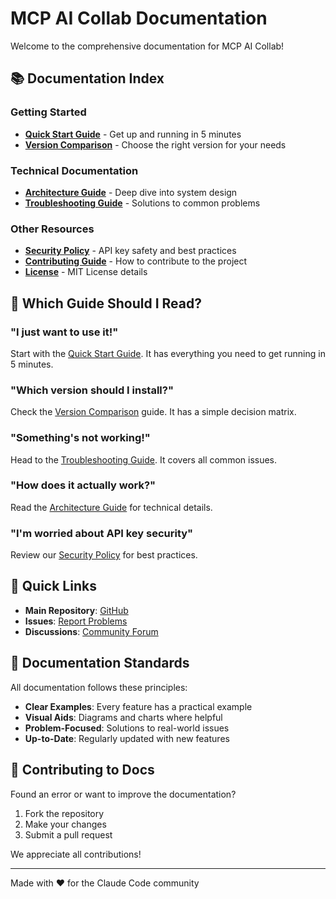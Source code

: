 # MCP AI Collab Documentation

Welcome to the comprehensive documentation for MCP AI Collab!

## 📚 Documentation Index

### Getting Started
- [**Quick Start Guide**](QUICKSTART.md) - Get up and running in 5 minutes
- [**Version Comparison**](VERSION_COMPARISON.md) - Choose the right version for your needs

### Technical Documentation  
- [**Architecture Guide**](ARCHITECTURE.md) - Deep dive into system design
- [**Troubleshooting Guide**](TROUBLESHOOTING.md) - Solutions to common problems

### Other Resources
- [**Security Policy**](../SECURITY.md) - API key safety and best practices
- [**Contributing Guide**](../CONTRIBUTING.md) - How to contribute to the project
- [**License**](../LICENSE) - MIT License details

## 🎯 Which Guide Should I Read?

### "I just want to use it!"
Start with the [Quick Start Guide](QUICKSTART.md). It has everything you need to get running in 5 minutes.

### "Which version should I install?"
Check the [Version Comparison](VERSION_COMPARISON.md) guide. It has a simple decision matrix.

### "Something's not working!"
Head to the [Troubleshooting Guide](TROUBLESHOOTING.md). It covers all common issues.

### "How does it actually work?"
Read the [Architecture Guide](ARCHITECTURE.md) for technical details.

### "I'm worried about API key security"
Review our [Security Policy](../SECURITY.md) for best practices.

## 🚀 Quick Links

- **Main Repository**: [GitHub](https://github.com/RaiAnsar/claude_code-coding-mcp)
- **Issues**: [Report Problems](https://github.com/RaiAnsar/claude_code-coding-mcp/issues)
- **Discussions**: [Community Forum](https://github.com/RaiAnsar/claude_code-coding-mcp/discussions)

## 📝 Documentation Standards

All documentation follows these principles:
- **Clear Examples**: Every feature has a practical example
- **Visual Aids**: Diagrams and charts where helpful
- **Problem-Focused**: Solutions to real-world issues
- **Up-to-Date**: Regularly updated with new features

## 🤝 Contributing to Docs

Found an error or want to improve the documentation?

1. Fork the repository
2. Make your changes
3. Submit a pull request

We appreciate all contributions!

---

Made with ❤️ for the Claude Code community